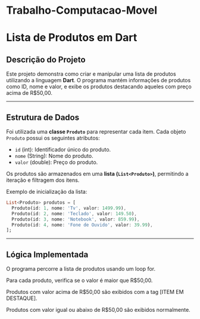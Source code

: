 # Trabalho-Computacao-Movel
# Lista de Produtos em Dart

## Descrição do Projeto

Este projeto demonstra como criar e manipular uma lista de produtos utilizando a linguagem **Dart**. O programa mantém informações de produtos como ID, nome e valor, e exibe os produtos destacando aqueles com preço acima de R$50,00.

---

## Estrutura de Dados

Foi utilizada uma **classe `Produto`** para representar cada item. Cada objeto `Produto` possui os seguintes atributos:

- `id` (int): Identificador único do produto.
- `nome` (String): Nome do produto.
- `valor` (double): Preço do produto.

Os produtos são armazenados em uma **lista (`List<Produto>`)**, permitindo a iteração e filtragem dos itens.

Exemplo de inicialização da lista:
```dart
List<Produto> produtos = [
  Produto(id: 1, nome: 'Tv', valor: 1499.99),
  Produto(id: 2, nome: 'Teclado', valor: 149.50),
  Produto(id: 3, nome: 'Notebook', valor: 859.99),
  Produto(id: 4, nome: 'Fone de Ouvido', valor: 39.99),
];
```
---

## Lógica Implementada

O programa percorre a lista de produtos usando um loop for.

Para cada produto, verifica se o valor é maior que R$50,00.

Produtos com valor acima de R$50,00 são exibidos com a tag [ITEM EM DESTAQUE].

Produtos com valor igual ou abaixo de R$50,00 são exibidos normalmente.
